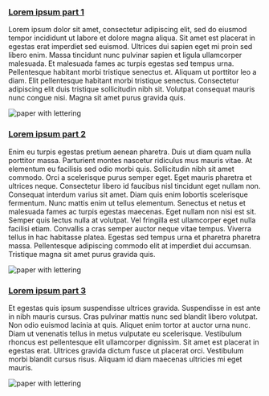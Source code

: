 <!DOCTYPE html>
<html>
  <head>
    <link rel="stylesheet" href="style.css">
  </head>
  <body>
    <h3 ><a href="page1.html">Lorem ipsum part 1</a></h3>
    <p>Lorem ipsum dolor sit amet, consectetur adipiscing elit, sed do eiusmod tempor incididunt ut labore et dolore magna aliqua. Sit amet est placerat in egestas erat imperdiet sed euismod. Ultrices dui sapien eget mi proin sed libero enim. Massa tincidunt nunc pulvinar sapien et ligula ullamcorper malesuada. Et malesuada fames ac turpis egestas sed tempus urna. Pellentesque habitant morbi tristique senectus et. Aliquam ut porttitor leo a diam. Elit pellentesque habitant morbi tristique senectus. Consectetur adipiscing elit duis tristique sollicitudin nibh sit. Volutpat consequat mauris nunc congue nisi. Magna sit amet purus gravida quis.</p>
    <img src="paper-623167_1280.jpg" alt="paper with lettering">    
    <br>
    <h3 ><a href="page2.html">Lorem ipsum part 2</a></h3>
    <p>Enim eu turpis egestas pretium aenean pharetra. Duis ut diam quam nulla porttitor massa. Parturient montes nascetur ridiculus mus mauris vitae. At elementum eu facilisis sed odio morbi quis. Sollicitudin nibh sit amet commodo. Orci a scelerisque purus semper eget. Eget mauris pharetra et ultrices neque. Consectetur libero id faucibus nisl tincidunt eget nullam non. Consequat interdum varius sit amet. Diam quis enim lobortis scelerisque fermentum. Nunc mattis enim ut tellus elementum. Senectus et netus et malesuada fames ac turpis egestas maecenas. Eget nullam non nisi est sit. Semper quis lectus nulla at volutpat. Vel fringilla est ullamcorper eget nulla facilisi etiam. Convallis a cras semper auctor neque vitae tempus. Viverra tellus in hac habitasse platea. Egestas sed tempus urna et pharetra pharetra massa. Pellentesque adipiscing commodo elit at imperdiet dui accumsan. Tristique magna sit amet purus gravida quis.</p>
    <img src="paper-623167_1280.jpg" alt="paper with lettering">  
    <br>
    <h3 ><a href="page3.html">Lorem ipsum part 3</a></h3>
    <p>Et egestas quis ipsum suspendisse ultrices gravida. Suspendisse in est ante in nibh mauris cursus. Cras pulvinar mattis nunc sed blandit libero volutpat. Non odio euismod lacinia at quis. Aliquet enim tortor at auctor urna nunc. Diam ut venenatis tellus in metus vulputate eu scelerisque. Vestibulum rhoncus est pellentesque elit ullamcorper dignissim. Sit amet est placerat in egestas erat. Ultrices gravida dictum fusce ut placerat orci. Vestibulum morbi blandit cursus risus. Aliquam id diam maecenas ultricies mi eget mauris.</p>
    <img src="paper-623167_1280.jpg" alt="paper with lettering">  
    <br>
  </body>
</html>
